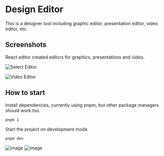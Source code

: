 # Design Editor

This is a designer tool including graphic editor, presentation editor, video editor, etc.

## Screenshots

React editor created editors for graphics, presentations and video.

![Select Editor](https://i.ibb.co/y0L2C4c/select-editor.png)

![Video Editor](https://i.ibb.co/TTgdsk2/video-editor.png)

## How to start

Install dependencies, currently using pnpm, but other package managers should work too.

```
pnpm i
```

Start the project on development mode

```
pnpm dev
```
![image](https://github.com/sweekruth17/react-design-editor-project/assets/55882537/40922a34-71f3-4c39-961e-a82284e0c235)
![image](https://github.com/sweekruth17/react-design-editor-project/assets/55882537/1b22ce5d-80c4-4515-b497-0ab9db79f591)


